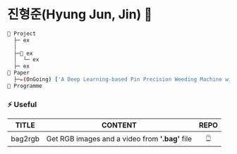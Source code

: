 # 진형준(Hyung Jun, Jin) 👋

```bash
📁 Project
  ├─ ex
  │  
  ├─📁 ex    
  │  └─ ex
  ├─ ex
📁 Paper
  ├─✏️(OnGoing) ['A Deep Learning-based Pin Precision Weeding Machine with Densely Placed Needle Nozzles'](https://github.com/RoBoTics-JHJ/bag2rgb)
📁 Programme
```

  
### ⚡ Useful
|TITLE|CONTENT|REPO|
|:---:|:---:|:---:|
|bag2rgb| Get RGB images and a video from **'.bag'** file |[🖱️](https://github.com/RoBoTics-JHJ/bag2rgb)|



<!--
**RoBoTics-JHJ/RoBoTics-JHJ** is a ✨ _special_ ✨ repository because its `README.md` (this file) appears on your GitHub profile.

Here are some ideas to get you started:
👉
- 🔭 I’m currently working on ...
- 🌱 I’m currently learning ...
- 👯 I’m looking to collaborate on ...
- 🤔 I’m looking for help with ...
- 💬 Ask me about ...
- 📫 How to reach me: ...
- 😄 Pronouns: ...
- ⚡ Fun fact: ...
-->
